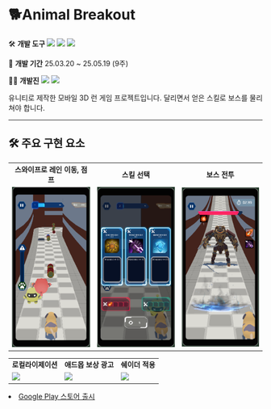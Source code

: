 #  🐕Animal Breakout

🛠️ **개발 도구**
 <img src="https://img.shields.io/badge/C%23-80247B?style=flat-square&logo=csharp&logoColor=white"/> <img src="https://img.shields.io/badge/Unity-000000?style=flat-square&logo=unity&logoColor=white"/>  <img src="https://img.shields.io/badge/EasyTutorial-005E9D?style=flat-square&logo=easytutorial&logoColor=white"/>

📅 **개발 기간**
 25.03.20 ~ 25.05.19 (9주)

🧑‍💻 **개발진**
 <img src="https://img.shields.io/badge/김희정, 민지규, 박민재-80247B?style=flat-square&logo=&logoColor=white"/> <img src="https://img.shields.io/badge/강지훈, 김용광, 이충림-005E9D?style=flat-square&logo=&logoColor=white"/> 

유니티로 제작한 모바일 3D 런 게임 프로젝트입니다.
달리면서 얻은 스킬로 보스를 물리쳐야 합니다.

---

## 🛠️ 주요 구현 요소
<table>
  <tr>
    <td align="center"><strong>스와이프로 레인 이동, 점프</strong></td>
    <td align="center"><strong>스킬 선택</strong></td>
    <td align="center"><strong>보스 전투</strong></td>
  </tr>
  <tr>
    <td><img src="./Screenshot/플레이화면.png" width="250"/></td>
    <td><img src="./Screenshot/스킬선택화면.png" width="250"/></td>
    <td><img src="./Screenshot/스킬과보스전화면.png" width="250"/></td>
  </tr>
</table>

<table>
  <tr>
    <td align="center"><strong>로컬라이제이션</strong></td>
    <td align="center"><strong>애드몹 보상 광고</strong></td>
    <td align="center"><strong>쉐이더 적용</strong></td>
  </tr>
  <tr>
    <td><img src="./Screenshot/TowerInfo.jpg" width="250"/></td>
    <td><img src="./Screenshot/TowerMove.jpg" width="250"/></td>
    <td><img src="./Screenshot/TowerFusion.jpg" width="250"/></td>
  </tr>
</table>

<li><a href="https://play.google.com/store/apps/details?id=com.Kyungil.AnimalBreakOut&pcampaignid=web_share"target="_blank" rel="noopener noreferrer"> Google Play 스토어 출시</a></li>

